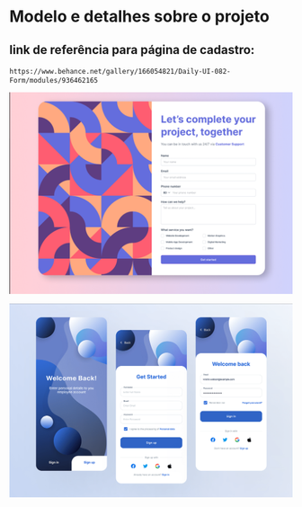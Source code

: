 # Modelo e detalhes sobre o projeto

## link de referência para página de cadastro: 
    https://www.behance.net/gallery/166054821/Daily-UI-082-Form/modules/936462165


![modelo de formulário](assets/img/modelo_form.png)

![Modelo de formulário Mobile](assets/img/modelo_form_mobile.png)

